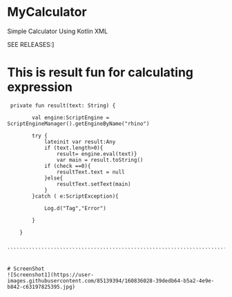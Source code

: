 # MyCalculator
Simple Calculator Using Kotlin XML

SEE RELEASES:]


# This is result fun for calculating expression

`````````````````````````````````````````````````````````````````````````````````````````````````````
 private fun result(text: String) {
 
        val engine:ScriptEngine = ScriptEngineManager().getEngineByName("rhino")
        
        try {
            lateinit var result:Any
            if (text.length>0){ 
                result= engine.eval(text)}
                var main = result.toString()
            if (check ==0){
                resultText.text = null
            }else{
                resultText.setText(main)
            }
        }catch ( e:ScriptException){
        
            Log.d("Tag","Error")

        }

    }
    
    
```````````````````````````````````````````````````````````````````````````````````````````````````


# ScreenShot
![Screenshot1](https://user-images.githubusercontent.com/85139394/160836028-39dedb64-b5a2-4e9e-b842-c63197825395.jpg)


